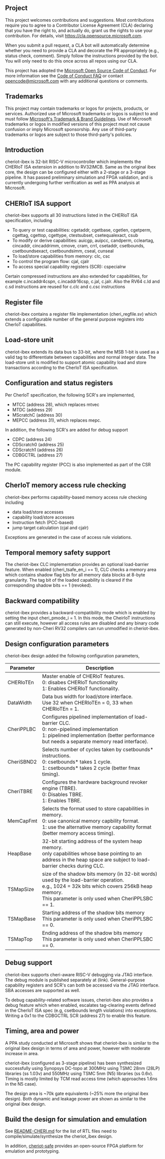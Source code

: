 ## Project

This project welcomes contributions and suggestions.  Most contributions require you to agree to a
Contributor License Agreement (CLA) declaring that you have the right to, and actually do, grant us
the rights to use your contribution. For details, visit https://cla.opensource.microsoft.com.

When you submit a pull request, a CLA bot will automatically determine whether you need to provide
a CLA and decorate the PR appropriately (e.g., status check, comment). Simply follow the instructions
provided by the bot. You will only need to do this once across all repos using our CLA.

This project has adopted the [Microsoft Open Source Code of Conduct](https://opensource.microsoft.com/codeofconduct/).
For more information see the [Code of Conduct FAQ](https://opensource.microsoft.com/codeofconduct/faq/) or
contact [opencode@microsoft.com](mailto:opencode@microsoft.com) with any additional questions or comments.

## Trademarks

This project may contain trademarks or logos for projects, products, or services. Authorized use of Microsoft
trademarks or logos is subject to and must follow
[Microsoft's Trademark & Brand Guidelines](https://www.microsoft.com/en-us/legal/intellectualproperty/trademarks/usage/general).
Use of Microsoft trademarks or logos in modified versions of this project must not cause confusion or imply Microsoft sponsorship.
Any use of third-party trademarks or logos are subject to those third-party's policies.

## Introduction
cheriot-ibex is 32-bit RISC-V microcontroller which implements the CHERIoT ISA extension in addition to RV32IMCB. Same as the original ibex core, the design can be configured either with a 2-stage or a 3-stage pipeline. It has passed preliminary simulation and FPGA validation, and is currently undergoing  further verification as well as PPA analysis at Microsoft.

## CHERIoT ISA support

cheriot-ibex supports all 30 instructions listed in the CHERIoT ISA specification, including

- To query or test capabilities: cgetaddr, cgetbase, cgetlen, cgetperm, cgettag, cgettop, cgettype, ctestsubset, csetequalexact, csub
- To modify or derive capabilities: auicgp, auipcc, candperm, ccleartag, cincaddr, cincaddrimm, cmove, cram, crrl, csetaddr, csetbounds, csetboundsexact, csetboundsimm, cseal, cunseal
- To load/store capabilities from memory: clc, csc
- To control the program flow: cjal, cjalr
- To access special capability registers (SCR): cspecialrw

Certain compressed instructions are also extended for capabilities, for example c.incaddr4cspn, c.incaddr16csp, c.jal, c.jalr. Also the RV64 c.ld and c.sd instructions are reused for c.clc and c.csc instructions

## Register file

cheriot-ibex contains a register file implementation (cheri_regfile.sv) which extends a configurable number of the general purpose registers into CherIoT capabilities.

## Load-store unit

cheriot-ibex extends its data bus to 33-bit, where the MSB 1-bit is used as a valid tag to differentiate between capabilities and normal integer data. The load-store unit is modified to support atomic capability load and store transactions according to the CherIoT ISA specification.

## Configuration and status registers

Per CherIoT specification, the following SCR's are implemented,
- MTCC (address 28), which replaces mtvec
- MTDC (address 29)
- MScratchC (address 30)
- MEPCC (address 31), which replaces mepc.

In addition, the following SCR's are added for debug support
- CDPC (address 24)
- CDScratch0 (address 25)
- CDScratch1 (address 26)
- CDBGCTRL (address 27)

The PC capability register (PCC) is also implemented as part of the CSR module.

## CherIoT memory access rule checking

cheriot-ibex performs capability-based memory access rule checking including
- data load/store accesses
- capability load/store accesses
- Instruction fetch (PCC-based)
- jump target calculation (cjal and cjalr)

Exceptions are generated in the case of access rule violations.

## Temporal memory safety support

The cheriot-ibex CLC implementation provides an optional load-barrier feature. When enabled (cheri_tsafe_en_i == 1), CLC checks a memory area which contains shadow flag bits for all memory data blocks at 8-byte granularity. The tag bit of the loaded capability is cleared if the corresponding shadow bits == 1 (revoked).

## Backward compatibility

cheriot-ibex provides a backward-compatibility mode which is enabled by setting the input cheri_pmode_i = 1. In this mode, the CheirIoT instructions can still execute, however all access rules are disabled and any binary code generated by non-Cheri RV32 compilers can run unmodified in cheriot-ibex.

## Design configuration parameters

cheriot-ibex design added the following configuration parameters,

| Parameter | Description |
| ----------- | ----------- |
| CHERIoTEn  | Master enable of CHERIoT features. <br /> 0: disabes CHERIoT functionality <br /> 1: Enables CHERIoT functionality. |
| DataWidth  | Data bus width for load/store interface. <br /> Use 32 when CHERIoTEn = 0, 33 when CHERIoTEn = 1. |
| CheriPPLBC | Configures pipelined implementation of load-barrier CLC. <br />  0: non-pipelined implementation <br />  1: pipelined implementation (better performance but needs a separate memory read interface).|
| CheriSBND2 | Selects number of cycles taken by csetbounds* instructions. <br /> 0: csetbounds* takes 1 cycle. <br /> 1: csetbounds* takes 2 cycle (better fmax timing). |
| CheriTBRE | Configures the hardware background revoker engine (TBRE). <br /> 0: Disables TBRE. <br /> 1: Enables TBRE.
| MemCapFmt | Selects the format used to store capabilities in memory. <br /> 0: use canonical memory capbility format. <br /> 1: use the alternative memory capability format (better memory access timing). |
|HeapBase|32-bit starting address of the system heap memory. <br /> only capabilities whose base pointing to an address in the heap space are subject to load-barrier checks during CLC.|
|TSMapSize|size of the shadow bits memory (in 32-bit words) used by the load-barrier operation. <br /> e.g., 1024 = 32k bits which covers 256kB heap memory. <br />This parameter is only used when CheriPPLSBC == 1.|
|TSMapBase|Starting address of the shadow bits memory <br /> This parameter is only used when CheriPPLSBC == 0.|
|TSMapTop|Ending address of the shadow bits memory <br /> This parameter is only used when CheriPPLSBC == 0.|


## Debug support

cheriot-ibex supports cheri-aware RISC-V debugging via JTAG interface. The debug module is published separately at (link). General-purpose capability registers and SCR's can both be accessed via the JTAG interface. SBA accesses are supported as well.

To debug capability-related software issues, cheriot-ibex also provides a debug feature which when enabled, escalates tag-clearing events defined in the CherIoT ISA spec (e.g, csetbounds length violations) into exceptions. Writing a 0x1 to the CDBGCTRL SCR (address 27) to enable this feature.

## Timing, area and power

A PPA study conducted at Microsoft shows that cheriot-ibex is similar to the original ibex design in terms of area and power, however with moderate increase in area. 

cheriot-ibex (configured as 3-stage pipeline) has been synthesized successfully using Synopsys DC-topo at 300MHz using TSMC 28nm (28LP) libraries (ss 1.03v) and 550MHz using TSMC 5nm (N5) libraries (ss 0.6v). Timing is mostly limited by TCM read access time (which approaches 1.6ns in the N5 case). 

The design area is ~70k gate equivalents (~25% more the original ibex design). Both dynamic and leakage power are shown as similar to the original ibex design.


## Build the design for simulation and emulation
See [README-CHERI.md](https://github.com/microsoft/cheriot-ibex/blob/main/README-CHERI.md) for the list of RTL files need to compile/simulate/synthesize the cheriot_ibex design.

In addition, [cheriot-safe](https://github.com/microsoft/cheriot-safe) provides an open-source FPGA platform for emulation and prototyping. 


